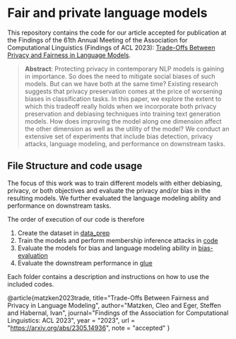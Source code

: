 # Fair and private language models

This repository contains the code for our article accepted for publication at the Findings of the 61th
Annual Meeting of the Association for Computational Linguistics (Findings of ACL 2023): [Trade-Offs Between Privacy and Fairness in Language Models](https://arxiv.org/pdf/2305.14936.pdf).

> **Abstract**: 
> Protecting privacy in contemporary NLP models is gaining in importance. So does the need to mitigate social biases of such models. But can we have both at the same time? Existing research suggests that privacy preservation comes at the price of worsening biases in classification tasks. In this paper, we explore the extent to which this tradeoff really holds when we incorporate both privacy preservation and debiasing techniques into training text generation models. How does improving the model along one dimension affect the other dimension as well as the utility of the model? We conduct an extensive set of experiments that include bias detection, privacy attacks, language modeling, and performance on downstream tasks.

## File Structure and code usage
The focus of this work was to train different models with either debiasing, privacy, or both objectives and evaluate the privacy and/or bias in the resulting models. We further evaluated the language modeling ability and performance on downstream tasks.

The order of execution of our code is therefore 
1. Create the dataset in [data_prep](https://github.com/cleolotta/fair-and-private-lm/tree/main/data_prep)
2. Train the models and perform membership inference attacks in [code](https://github.com/cleolotta/fair-and-private-lm/tree/main/code)
3. Evaluate the models for bias and language modeling ability in [bias-evaluation](https://github.com/cleolotta/fair-and-private-lm/tree/main/bias-evaluation)
4. Evaluate the downstream performance in [glue](https://github.com/cleolotta/fair-and-private-lm/tree/main/glue)

Each folder contains a description and instructions on how to use the included codes.


@article{matzken2023trade,
  title="Trade-Offs Between Fairness and Privacy in Language Modeling",
  author="Matzken, Cleo and Eger, Steffen and Habernal, Ivan",
  journal="Findings of the Association for Computational Linguistics: ACL 2023",
  year = "2023",
  url = "https://arxiv.org/abs/2305.14936",
  note = "accepted"
}
